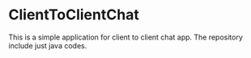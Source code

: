 # ClientToClientChat
This is a simple application for client to client chat app. The repository include just java codes.
